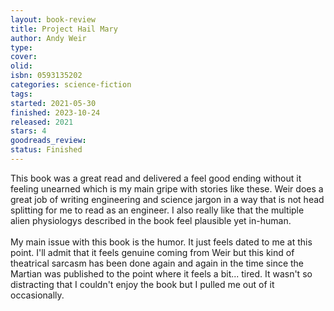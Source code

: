 ```yaml
--- 
layout: book-review 
title: Project Hail Mary 
author: Andy Weir 
type: 
cover: 
olid:  
isbn: 0593135202
categories: science-fiction
tags:  
started: 2021-05-30
finished: 2023-10-24
released: 2021
stars: 4
goodreads_review:  
status: Finished
---  
```

This book was a great read and delivered a feel good ending without it feeling unearned which is my main gripe with stories like these. Weir does a great job of writing engineering and science jargon in a way that is not head splitting for me to read as an engineer. I also really like that the multiple alien physiologys described in the book feel plausible yet in-human.<br/><br/> My main issue with this book is the humor. It just feels dated to me at this point. I'll admit that it feels genuine coming from Weir but this kind of theatrical sarcasm has been done again and again in the time since the Martian was published to the point where it feels a bit... tired. It wasn't so distracting that I couldn't enjoy the book but I pulled me out of it occasionally. 